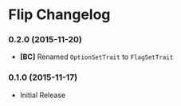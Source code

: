 # Flip Changelog

### 0.2.0 (2015-11-20)

* **[BC]** Renamed `OptionSetTrait` to `FlagSetTrait`

### 0.1.0 (2015-11-17)

* Initial Release
